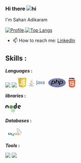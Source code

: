 ### Hi there <img src="https://user-images.githubusercontent.com/1303154/88677602-1635ba80-d120-11ea-84d8-d263ba5fc3c0.gif" width="28px" alt="hi">
I'm Sahan Adikaram


<a href="https://github.com/SahanAdikaram">
  <img alt="Profile" align="center" src="https://github-readme-stats.vercel.app/api?username=SahanAdikaram&count_private=true&show_icons=true&custom_title=My%20Github%20Statistics&hide=stars,issues" />
</a>
<a href="https://github.com/SahanAdikaram">
  <img alt="Top Langs" align="center" src="https://github-readme-stats.vercel.app/api/top-langs/?username=SahanAdikaram&langs_count=9&layout=compact" />
  

</a>




<br />




- 📫 How to reach me: 
<a href='https://www.linkedin.com/in/sahan-adikaram-861938258/'>LinkedIn</a>

## Skills  :

***Languages*  :**
<p> 
<code><img height="30" src="https://upload.wikimedia.org/wikipedia/commons/c/c3/Python-logo-notext.svg"></code>
<code><img height="30" src="https://github.com/SahanAdikaram/SahanAdikaram/blob/main/Logos/dart.png"></code>
<code><img height="30" src="https://github.com/SahanAdikaram/SahanAdikaram/blob/main/Logos/javascript.svg"></code>
<code><img height="30" src="https://github.com/SahanAdikaram/SahanAdikaram/blob/main/Logos/java-ar21.svg"></code>
<code><img height="30" src="https://github.com/SahanAdikaram/SahanAdikaram/blob/main/Logos/PHP-logo.svg"></code>
<code><img height="30" src="https://github.com/SahanAdikaram/SahanAdikaram/blob/main/Logos/HTML5_logo_and_wordmark.svg"></code>
</p>

***libraries*  :**
<p>
<code><img height="30" src="https://github.com/SahanAdikaram/SahanAdikaram/blob/main/Logos/nodeJs.svg"></code>
</p>

***Databases*  :**
<p>
<code><img height="30" src="https://github.com/SahanAdikaram/SahanAdikaram/blob/main/Logos/mysql-ar21.svg"></code>
</p>

***Tools*  :**
<p>


<code><img height="30" src="https://upload.wikimedia.org/wikipedia/commons/e/e0/Git-logo.svg"></code>
<code><img height="30" src="https://github.com/SahanAdikaram/SahanAdikaram/blob/main/Logos/visual-studio.svg"></code>


</p>
